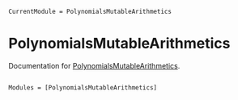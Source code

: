 ```@meta
CurrentModule = PolynomialsMutableArithmetics
```

# PolynomialsMutableArithmetics

Documentation for [PolynomialsMutableArithmetics](https://github.com/jverzani/PolynomialsMutableArithmetics.jl).

```@index
```

```@autodocs
Modules = [PolynomialsMutableArithmetics]
```
